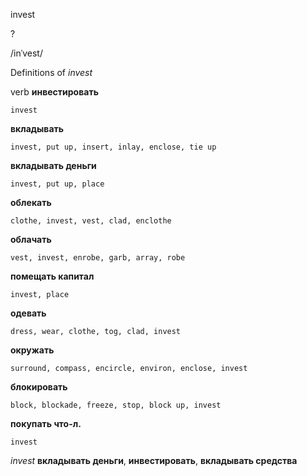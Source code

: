 invest

?

/inˈvest/

Definitions of _invest_

verb
**инвестировать**

    invest
**вкладывать**

    invest, put up, insert, inlay, enclose, tie up
**вкладывать деньги**

    invest, put up, place
**облекать**

    clothe, invest, vest, clad, enclothe
**облачать**

    vest, invest, enrobe, garb, array, robe
**помещать капитал**

    invest, place
**одевать**

    dress, wear, clothe, tog, clad, invest
**окружать**

    surround, compass, encircle, environ, enclose, invest
**блокировать**

    block, blockade, freeze, stop, block up, invest
**покупать что-л.**

    invest

_invest_
**вкладывать деньги**, **инвестировать**, **вкладывать средства**